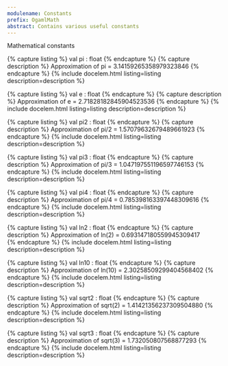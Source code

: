 ```yaml
---
modulename: Constants
prefix: OgamlMath
abstract: Contains various useful constants
---
```


Mathematical constants

{% capture listing %}
val pi : float 
{% endcapture %}
{% capture description %}
Approximation of pi = 3.14159265358979323846
{% endcapture %}
{% include docelem.html listing=listing description=description %}

{% capture listing %}
val e  : float 
{% endcapture %}
{% capture description %}
Approximation of e = 2.71828182845904523536
{% endcapture %}
{% include docelem.html listing=listing description=description %}

{% capture listing %}
val pi2 : float 
{% endcapture %}
{% capture description %}
Approximation of pi/2 = 1.57079632679489661923 
{% endcapture %}
{% include docelem.html listing=listing description=description %}

{% capture listing %}
val pi3 : float 
{% endcapture %}
{% capture description %}
Approximation of pi/3 = 1.047197551196597746153
{% endcapture %}
{% include docelem.html listing=listing description=description %}

{% capture listing %}
val pi4 : float 
{% endcapture %}
{% capture description %}
Approximation of pi/4 = 0.785398163397448309616 
{% endcapture %}
{% include docelem.html listing=listing description=description %}

{% capture listing %}
val ln2 : float 
{% endcapture %}
{% capture description %}
Approximation of ln(2) = 0.693147180559945309417  
{% endcapture %}
{% include docelem.html listing=listing description=description %}

{% capture listing %}
val ln10 : float 
{% endcapture %}
{% capture description %}
Approximation of ln(10) = 2.30258509299404568402 
{% endcapture %}
{% include docelem.html listing=listing description=description %}

{% capture listing %}
val sqrt2 : float 
{% endcapture %}
{% capture description %}
Approximation of sqrt(2) = 1.41421356237309504880 
{% endcapture %}
{% include docelem.html listing=listing description=description %}

{% capture listing %}
val sqrt3 : float 
{% endcapture %}
{% capture description %}
Approximation of sqrt(3) = 1.732050807568877293 
{% endcapture %}
{% include docelem.html listing=listing description=description %}


